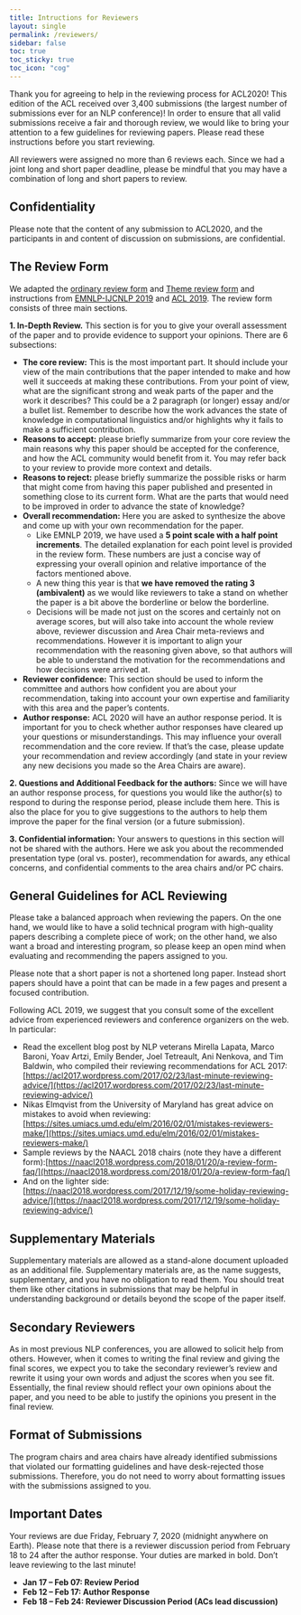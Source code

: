 ```yaml
---
title: Intructions for Reviewers
layout: single
permalink: /reviewers/
sidebar: false
toc: true
toc_sticky: true
toc_icon: "cog"
---
```


Thank you for agreeing to help in the reviewing process for ACL2020!  This edition of the ACL received over 3,400 submissions (the largest number of submissions ever for an NLP conference)! In order to ensure that all valid submissions receive a fair and thorough review, we would like to bring your attention to a few guidelines for reviewing papers. Please read these instructions before you start reviewing. 

All reviewers were assigned no more than 6 reviews each.  Since we had a joint long and short paper deadline, please be mindful that you may have a combination of long and short papers to review.

## Confidentiality

Please note that the content of any submission to ACL2020, and the participants in and content of discussion on submissions, are confidential.

## The Review Form

We adapted the [ordinary review form](/docs/ACL_2020_Submission_Form.pdf) and [Theme review form](/docs/ACL20-ThemeReviewForm.pdf) and instructions from [EMNLP-IJCNLP 2019](https://www.emnlp-ijcnlp2019.org/calls/reviewing) and [ACL 2019](http://www.acl2019.org/EN/instructions-for-reviewers.xhtml). The review form consists of three main sections. 

<b>1. In-Depth Review.</b> This section is for you to give your overall assessment of the paper and to provide evidence to support your opinions. There are 6 subsections:
   - <b>The core review:</b> This is the most important part. It should include your view of the main contributions that the paper intended to make and how well it succeeds at making these contributions. From your point of view, what are the significant strong and weak parts of the paper and the work it describes? This could be a 2 paragraph (or longer) essay and/or a bullet list. Remember to describe how the work advances the state of knowledge in computational linguistics and/or highlights why it fails to make a sufficient contribution.
   - <b>Reasons to accept:</b> please briefly summarize from your core review the main reasons why this paper should be accepted for the conference, and how the ACL community would benefit from it. You may refer back to your review to provide more context and details.
   - <b>Reasons to reject:</b> please briefly summarize the possible risks or harm that might come from having this paper published and presented in something close to its current form. What are the parts that would need to be improved in order to advance the state of knowledge?
   - <b>Overall recommendation:</b> Here you are asked to synthesize the above and come up with your own recommendation for the paper.  
        - Like EMNLP 2019, we have used a <b>5 point scale with a half point increments</b>. The detailed explanation for each point level is provided in the review form. These numbers are just a concise way of expressing your overall opinion and relative importance of the factors mentioned above. 
        - A new thing this year is that <b>we have removed the rating 3 (ambivalent)</b> as we would like reviewers to take a stand on whether the paper is a bit above the borderline or below the borderline. 
        - Decisions will be made not just on the scores and certainly not on average scores, but will also take into account the whole review above, reviewer discussion and Area Chair meta-reviews and recommendations. However it is important to align your recommendation with the reasoning given above, so that authors will be able to understand the motivation for the recommendations and how decisions were arrived at. 
   - <b>Reviewer confidence:</b> This section should be used to inform the committee and authors how confident you are about your recommendation, taking into account your own expertise and familiarity with this area and the paper’s contents.
   - <b>Author response:</b> ACL 2020 will have an author response period. It is important for you to check whether author responses have cleared up your questions or misunderstandings. This may influence your overall recommendation and the core review. If that’s the case, please update your recommendation and review accordingly (and state in your review any new decisions you made so the Area Chairs are aware). 

<b>2. Questions and Additional Feedback for the authors:</b> Since we will have an author response process, for questions you would like the author(s) to respond to during the response period, please include them here. This is also the place for you to give suggestions to the authors to help them improve the paper for the final version (or a future submission).

<b>3. Confidential information:</b> Your answers to questions in this section will not be shared with the authors. Here we ask you about the recommended presentation type (oral vs. poster), recommendation for awards, any ethical concerns, and confidential comments to the area chairs and/or PC chairs.

## General Guidelines for ACL Reviewing

Please take a balanced approach when reviewing the papers. On the one hand, we would like to have a solid technical program with high-quality papers describing a complete piece of work; on the other hand, we also want a broad and interesting program, so please keep an open mind when evaluating and recommending the papers assigned to you. 

Please note that a short paper is not a shortened long paper. Instead short papers should have a point that can be made in a few pages and present a focused contribution. 

Following ACL 2019, we suggest that you consult some of the excellent advice from experienced reviewers and conference organizers on the web. In particular:
- Read the excellent blog post by NLP veterans Mirella Lapata, Marco Baroni, Yoav Artzi, Emily Bender, Joel Tetreault, Ani Nenkova, and Tim Baldwin, who compiled their reviewing recommendations for ACL 2017: [https://acl2017.wordpress.com/2017/02/23/last-minute-reviewing-advice/](https://acl2017.wordpress.com/2017/02/23/last-minute-reviewing-advice/)
- Nikas Elmqvist from the University of Maryland has great advice on mistakes to avoid when reviewing: [https://sites.umiacs.umd.edu/elm/2016/02/01/mistakes-reviewers-make/](https://sites.umiacs.umd.edu/elm/2016/02/01/mistakes-reviewers-make/)
- Sample reviews by the NAACL 2018 chairs (note they have a different form):[https://naacl2018.wordpress.com/2018/01/20/a-review-form-faq/](https://naacl2018.wordpress.com/2018/01/20/a-review-form-faq/)
- And on the lighter side: [https://naacl2018.wordpress.com/2017/12/19/some-holiday-reviewing-advice/](https://naacl2018.wordpress.com/2017/12/19/some-holiday-reviewing-advice/)

## Supplementary Materials

Supplementary materials are allowed as a stand-alone document uploaded as an additional file. Supplementary materials are, as the name suggests, supplementary, and you have no obligation to read them. You should treat them like other citations in submissions that may be helpful in understanding background or details beyond the scope of the paper itself.

## Secondary Reviewers

As in most previous NLP conferences, you are allowed to solicit help from others. However, when it comes to writing the final review and giving the final scores, we expect you to take the secondary reviewer’s review and rewrite it using your own words and adjust the scores when you see fit. Essentially, the final review should reflect your own opinions about the paper, and you need to be able to justify the opinions you present in the final review.

## Format of Submissions

The program chairs and area chairs have already identified submissions that violated our formatting guidelines and have desk-rejected those submissions. Therefore, you do not need to worry about formatting issues with the submissions assigned to you.

## Important Dates

Your reviews are due Friday, February 7, 2020 (midnight anywhere on Earth).   Please note that there is a reviewer discussion period from February 18 to 24 after the author response.  Your duties are marked in bold.  Don’t leave reviewing to the last minute!

- <b>Jan 17 &ndash; Feb 07: Review Period</b>
- <b>Feb 12 &ndash; Feb 17: Author Response</b>
- <b>Feb 18 &ndash; Feb 24: Reviewer Discussion Period (ACs lead discussion)</b>


